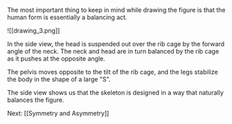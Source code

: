 The most important thing to keep in mind while drawing the figure is that the human form is essentially a balancing act.

![[drawing_3.png]]

In the side view, the head is suspended out over the rib cage by the forward angle of the neck. The neck and head are in turn balanced by the rib cage as it pushes at the opposite angle.

The pelvis moves opposite to the tilt of the rib cage, and the legs stabilize the body in the shape of a large "S".

The side view shows us that the skeleton is designed in a way that naturally balances the figure.

Next: [[Symmetry and Asymmetry]]

